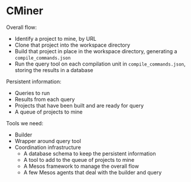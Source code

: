 # CMiner

Overall flow:
 * Identify a project to mine, by URL
 * Clone that project into the workspace directory
 * Build that project in place in the workspace directory, generating a 
   `compile_commands.json`
 * Run the query tool on each compilation unit in `compile_commands.json`,
   storing the results in a database

Persistent information:
 * Queries to run 
 * Results from each query 
 * Projects that have been built and are ready for query
 * A queue of projects to mine

Tools we need:
 * Builder
 * Wrapper around query tool
 * Coordination infrastructure
   + A database schema to keep the persistent information
   + A tool to add to the queue of projects to mine
   + A Mesos framework to manage the overall flow 
   + A few Mesos agents that deal with the builder and query
